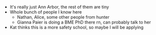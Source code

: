 - It's really just Ann Arbor, the rest of them are tiny
- Whole bunch of people I know here
	- Nathan, Alice, some other people from hunter
	- Gianna Paier is doing a  BME PhD there rn, can probably talk to her
- Kat thinks this is a more safety school, so maybe I will be applying